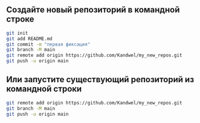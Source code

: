 ## Создайте новый репозиторий в командной строке
```sh
git init
git add README.md 
git commit -m "первая фиксация"
git branch -M main
git remote add origin https://github.com/Kandwel/my_new_repos.git
git push -u origin main
```

## Или запустите существующий репозиторий из командной строки
```sh
git remote add origin https://github.com/Kandwel/my_new_repos.git
git branch -M main
git push -u origin main
```